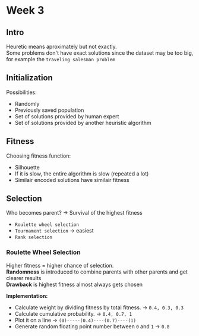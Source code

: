 # Week 3

## Intro

Heuretic means aproximately but not exactly.<br>
Some problems don't have exact solutions since the dataset may be too big, for example the ```traveling salesman problem```<br>

## Initialization

Possibilities:

* Randomly
* Previously saved population
* Set of solutions provided by human expert
* Set of solutions provided by another heuristic algorithm

## Fitness

Choosing fitness function:

* Silhouette
* If it is slow, the entire algorithm is slow (repeated a lot)
* Similair encoded solutions have similair fitness

## Selection

Who becomes parent? -> Survival of the highest fitness

* ```Roulette wheel selection```
* ```Tournament selection``` -> easiest
* ```Rank selection```

### Roulette Wheel Selection

Higher fitness = higher chance of selection.<br>
<b>Randomness</b> is introduced to combine parents with other parents and get clearer results<br>
<b>Drawback</b> is highest fitness almost always gets chosen

<b>Implementation:</b><br>

* Calculate weight by dividing fitness by total fitness. -> ```0.4, 0.3, 0.3```
* Calculate cumulative probability. -> ```0.4, 0.7, 1```
* Plot it on a line -> ```(0)-----(0.4)----(0.7)----(1)```
* Generate random floating point number between ```0``` and ```1``` -> ```0.8```